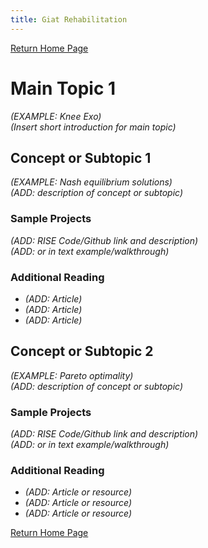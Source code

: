 ```yaml
---
title: Giat Rehabilitation 
---
```


[Return Home Page](../index.md)
# Main Topic 1 
*(EXAMPLE: Knee Exo)* \
*(Insert short introduction for main topic)*

## Concept or Subtopic 1
*(EXAMPLE: Nash equilibrium solutions)*\
*(ADD: description of concept or subtopic)*

### Sample Projects
*(ADD: RISE Code/Github link and description)*\
*(ADD: or in text example/walkthrough)*
 
### Additional Reading
+ *(ADD: Article)*
+ *(ADD: Article)*
+ *(ADD: Article)*


## Concept or Subtopic 2
*(EXAMPLE: Pareto optimality)*\
*(ADD: description of concept or subtopic)*

### Sample Projects
*(ADD: RISE Code/Github link and description)*\
*(ADD: or in text example/walkthrough)*

### Additional Reading
+ *(ADD: Article or resource)*
+ *(ADD: Article or resource)*
+ *(ADD: Article or resource)*

[Return Home Page](../index.md)
